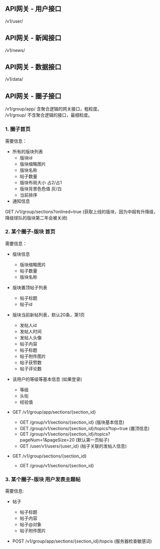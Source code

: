 ## API网关 - 用户接口

/v1/user/

## API网关 - 新闻接口

/v1/news/

## API网关 - 数据接口

/v1/data/

## API网关 - 圈子接口

/v1/group/app/ 含聚合逻辑的网关接口，粗粒度。  
/v1/group/     不含聚合逻辑的接口，最细粒度。  

### 1. 圈子首页

需要信息：
* 所有的版块列表
	* 版块id
	* 版块缩略图片
	* 版块名称
	* 帖子数量
	* 版块布局大小    占2/占1
	* 版块背景色色值  灰/白
	* 当前排序
* 通知信息

GET  /v1/group/sections?onlined=true (获取上线的版块，因为中超有升降级，降级球队的版块第二年会被关闭)  

### 2. 某个圈子-版块 首页

需要信息：
* 版块信息
	* 版块缩略图片
	* 帖子数量
	* 版块名称
* 版块置顶帖子列表
	* 帖子标题
	* 帖子id
* 版块当前新帖列表，默认20条，第1页
	* 发帖人id
	* 发帖人时间
	* 发帖人头像
	* 帖子内容
	* 帖子标题
	* 帖子附件图片
	* 帖子获赞数
	* 帖子评论数
* 该用户的等级等基本信息 (如果登录)
	* 等级
	* 头衔
	* 经验值

* GET /v1/group/app/sections/{section_id}
	+ GET /group/v1/sections/{section_id} (版块基本信息)
	+ GET /group/v1/sections/{section_id}/topics?top=true (置顶信息)
	+ GET /group/v1/sections/{section_id}/topics?pageNum=1&pageSize=20 (默认第一页帖子)
	+ GET /user/v1/users/{user_id} (帖子关联的发帖人信息)

* GET /v1/group/sections/{section_id}
	+ GET /group/v1/sections/{section_id}

### 3. 某个圈子-版块 用户发表主题帖

需要信息:
* 帖子
	* 帖子标题
	* 帖子内容
	* 帖子@对象
	* 帖子附件图片

* POST /v1/group/app/sections/{section_id}/topcis (服务器检查敏感词)


	
	
